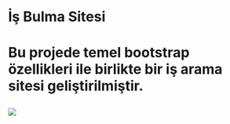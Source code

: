 <h1>İş Bulma Sitesi<h1>

Bu projede temel bootstrap özellikleri ile birlikte bir iş arama sitesi geliştirilmiştir.

![](isbul.gif)
